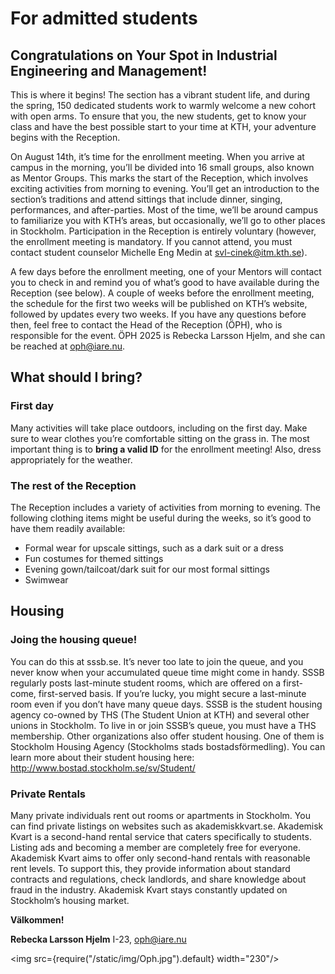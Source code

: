 # For admitted students
## Congratulations on Your Spot in Industrial Engineering and Management!

This is where it begins! The section has a vibrant student life, and during the spring, 150 dedicated students work to warmly welcome a new cohort with open arms. To ensure that you, the new students, get to know your class and have the best possible start to your time at KTH, your adventure begins with the Reception.

On August 14th, it’s time for the enrollment meeting. When you arrive at campus in the morning, you’ll be divided into 16 small groups, also known as Mentor Groups. This marks the start of the Reception, which involves exciting activities from morning to evening. You’ll get an introduction to the section’s traditions and attend sittings that include dinner, singing, performances, and after-parties. Most of the time, we’ll be around campus to familiarize you with KTH’s areas, but occasionally, we’ll go to other places in Stockholm. Participation in the Reception is entirely voluntary (however, the enrollment meeting is mandatory. If you cannot attend, you must contact student counselor Michelle Eng Medin at svl-cinek@itm.kth.se).

A few days before the enrollment meeting, one of your Mentors will contact you to check in and remind you of what’s good to have available during the Reception (see below). A couple of weeks before the enrollment meeting, the schedule for the first two weeks will be published on KTH’s website, followed by updates every two weeks. If you have any questions before then, feel free to contact the Head of the Reception (ÖPH), who is responsible for the event. ÖPH 2025 is Rebecka Larsson Hjelm, and she can be reached at oph@iare.nu.

## What should I bring?
### First day

Many activities will take place outdoors, including on the first day. Make sure to wear clothes you’re comfortable sitting on the grass in. The most important thing is to **bring a valid ID** for the enrollment meeting! Also, dress appropriately for the weather.

### The rest of the Reception
The Reception includes a variety of activities from morning to evening. The following clothing items might be useful during the weeks, so it’s good to have them readily available:

* Formal wear for upscale sittings, such as a dark suit or a dress
* Fun costumes for themed sittings
* Evening gown/tailcoat/dark suit for our most formal sittings
* Swimwear

## Housing
### Joing the housing queue!

You can do this at sssb.se. It’s never too late to join the queue, and you never know when your accumulated queue time might come in handy. SSSB regularly posts last-minute student rooms, which are offered on a first-come, first-served basis. If you’re lucky, you might secure a last-minute room even if you don’t have many queue days. SSSB is the student housing agency co-owned by THS (The Student Union at KTH) and several other unions in Stockholm. To live in or join SSSB’s queue, you must have a THS membership. Other organizations also offer student housing. One of them is Stockholm Housing Agency (Stockholms stads bostadsförmedling). You can learn more about their student housing here: http://www.bostad.stockholm.se/sv/Student/



### Private Rentals

Many private individuals rent out rooms or apartments in Stockholm. You can find private listings on websites such as akademiskkvart.se. Akademisk Kvart is a second-hand rental service that caters specifically to students. Listing ads and becoming a member are completely free for everyone. Akademisk Kvart aims to offer only second-hand rentals with reasonable rent levels. To support this, they provide information about standard contracts and regulations, check landlords, and share knowledge about fraud in the industry. Akademisk Kvart stays constantly updated on Stockholm’s housing market.

**Välkommen!**

__Rebecka Larsson Hjelm__ I-23, oph@iare.nu

<img src={require("/static/img/Oph.jpg").default} width="230"/>